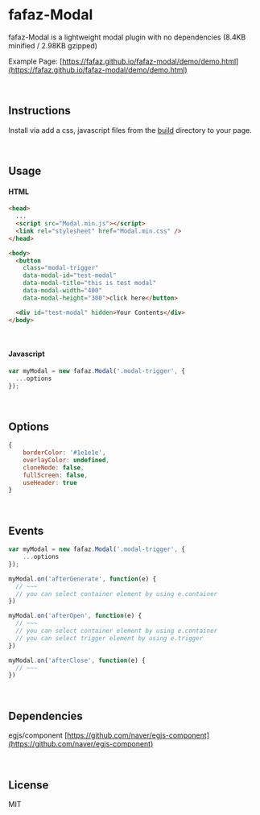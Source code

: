 # fafaz-Modal
fafaz-Modal is a lightweight modal plugin with no dependencies (8.4KB minified / 2.98KB gzipped)

Example Page: [https://fafaz.github.io/fafaz-modal/demo/demo.html](https://fafaz.github.io/fafaz-modal/demo/demo.html)


</br>

## Instructions

Install via add a css, javascript files from the [build](build) directory to your page.


<br/>

## Usage


#### HTML

```html
<head>
  ...
  <script src="Modal.min.js"></script>
  <link rel="stylesheet" href="Modal.min.css" />
</head>

<body>
  <button
    class="modal-trigger"
    data-modal-id="test-modal"
    data-modal-title="this is test modal"
    data-modal-width="400"
    data-modal-height="300">click here</button>

  <div id="test-modal" hidden>Your Contents</div>
</body>
```


</br>

#### Javascript

```javascript
var myModal = new fafaz.Modal('.modal-trigger', {
  ...options
});
```


<br/>

## Options

```javascript
{
    borderColor: '#1e1e1e',
    overlayColor: undefined,
    cloneNode: false,
    fullScreen: false,
    useHeader: true
}
```


<br/>

## Events

```javascript
var myModal = new fafaz.Modal('.modal-trigger', {
    ...options
});

myModal.on('afterGenerate', function(e) {
  // ~~~
  // you can select container element by using e.container
})

myModal.on('afterOpen', function(e) {
  // ~~~
  // you can select container element by using e.container
  // you can select trigger element by using e.trigger
})

myModal.on('afterClose', function(e) {
  // ~~~
})
```


<br/>

## Dependencies

egjs/component [https://github.com/naver/egjs-component](https://github.com/naver/egjs-component)



<br/>

## License

MIT
